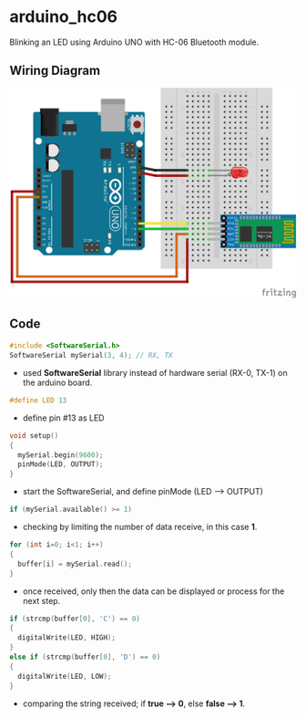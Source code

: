 # arduino_hc06
Blinking an LED using Arduino UNO with HC-06 Bluetooth module.

## Wiring Diagram
![Alt text](https://github.com/KhairulIzwan/arduino_hc06/blob/master/img/HC06_LED_Blink.png)

## Code
```c++
#include <SoftwareSerial.h>
SoftwareSerial mySerial(3, 4); // RX, TX
```
- used **SoftwareSerial** library instead of hardware serial (RX-0, TX-1) on the arduino board.

```c++
#define LED 13
```
- define pin #13 as LED

```c++
void setup()
{
  mySerial.begin(9600);
  pinMode(LED, OUTPUT);
}
```
- start the SoftwareSerial, and define pinMode (LED --> OUTPUT)

```c++
if (mySerial.available() >= 1)
```
- checking by limiting the number of data receive, in this case **1**.

```c++
for (int i=0; i<1; i++)
{
  buffer[i] = mySerial.read();
}
```
- once received, only then the data can be displayed or process for the next step.

```c++
if (strcmp(buffer[0], 'C') == 0)
{
  digitalWrite(LED, HIGH);
}
else if (strcmp(buffer[0], 'D') == 0)
{
  digitalWrite(LED, LOW);
}
```
- comparing the string received; if **true --> 0**, else **false --> 1**.
